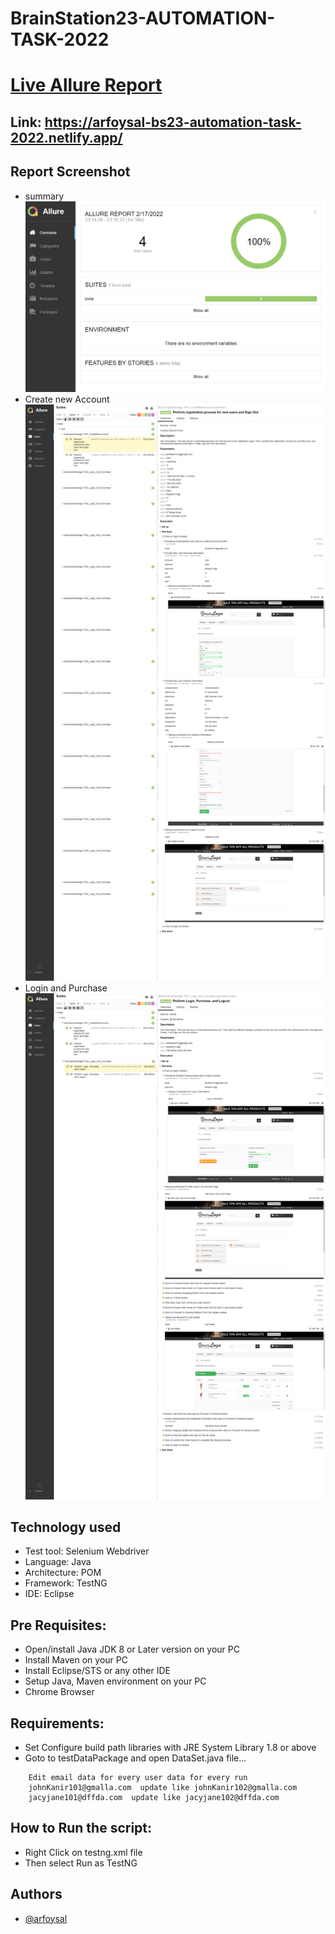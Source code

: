 # BrainStation23-AUTOMATION-TASK-2022
# [Live Allure Report](https://arfoysal-bs23-automation-task-2022.netlify.app/)
## Link: https://arfoysal-bs23-automation-task-2022.netlify.app/

## Report Screenshot 
- summary
![](./images/summary.png)
- Create new Account 
![](./images/createAccount.png)
- Login and Purchase
![](./images/purchase.png)

## Technology used
  
- Test tool:  Selenium Webdriver 
- Language: Java  
- Architecture: POM
- Framework: TestNG
- IDE: Eclipse  

## Pre Requisites:
  
- Open/install Java JDK 8 or Later version on your PC  
- Install Maven on your PC   
- Install Eclipse/STS or any other IDE  
- Setup Java, Maven environment on your PC  
- Chrome Browser

## Requirements:
- Set Configure build path libraries with JRE System Library 1.8 or above 
- Goto to testDataPackage and open DataSet.java file...  
```
    Edit email data for every user data for every run 
    johnKanir101@gmalla.com  update like johnKanir102@gmalla.com
    jacyjane101@dffda.com  update like jacyjane102@dffda.com 
``` 
## How to Run the script:
- Right Click on testng.xml file
- Then select Run as TestNG

## Authors

- [@arfoysal](https://www.github.com/arfoysal)
